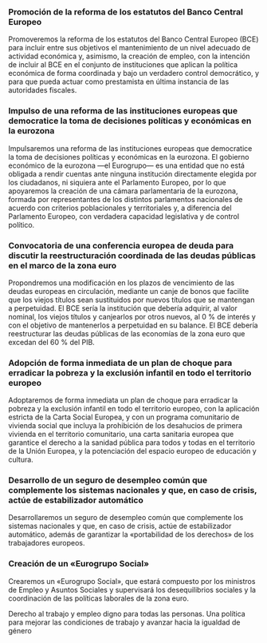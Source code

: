 
### Promoción de la reforma de los estatutos del Banco Central Europeo

Promoveremos la reforma de los estatutos del Banco Central Europeo (BCE) para incluir entre sus objetivos el mantenimiento de un nivel adecuado de actividad económica y, asimismo, la creación de empleo, con la intención de incluir al BCE en el conjunto de instituciones que aplican la política económica de forma coordinada y bajo un verdadero control democrático, y para que pueda actuar como prestamista en última instancia de las autoridades fiscales.



### Impulso de una reforma de las instituciones europeas que democratice la toma de decisiones políticas y económicas en la eurozona

Impulsaremos una reforma de las instituciones europeas que democratice la toma de decisiones políticas y económicas en la eurozona. El gobierno económico de la eurozona —el Eurogrupo— es una entidad que no está obligada a rendir cuentas ante ninguna institución directamente elegida por los ciudadanos, ni siquiera ante el Parlamento Europeo, por lo que apoyaremos la creación de una cámara parlamentaria de la eurozona, formada por representantes de los distintos parlamentos nacionales de acuerdo con criterios poblacionales y territoriales y, a diferencia del Parlamento Europeo, con verdadera capacidad legislativa y de control político.



### Convocatoria de una conferencia europea de deuda para discutir la reestructuración coordinada de las deudas públicas en el marco de la zona euro

Propondremos una modificación en los plazos de vencimiento de las deudas europeas en circulación, mediante un canje de bonos que facilite que los viejos títulos sean sustituidos por nuevos títulos que se mantengan a perpetuidad. El BCE sería la institución que debería adquirir, al valor nominal, los viejos títulos y canjearlos por otros nuevos, al 0 % de interés y con el objetivo de mantenerlos a perpetuidad en su balance. El BCE debería reestructurar las deudas públicas de las economías de la zona euro que excedan del 60 % del PIB.



### Adopción de forma inmediata de un plan de choque para erradicar la pobreza y la exclusión infantil en todo el territorio europeo

Adoptaremos de forma inmediata un plan de choque para erradicar la pobreza y la exclusión infantil en todo el territorio europeo, con la aplicación estricta de la Carta Social Europea, y con un programa comunitario de vivienda social que incluya la prohibición de los desahucios de primera vivienda en el territorio comunitario, una carta sanitaria europea que garantice el derecho a la sanidad pública para todos y todas en el territorio de la Unión Europea, y la potenciación del espacio europeo de educación y cultura.



### Desarrollo de un seguro de desempleo común que complemente los sistemas nacionales y que, en caso de crisis, actúe de estabilizador automático

Desarrollaremos un seguro de desempleo común que complemente los sistemas nacionales y que, en caso de crisis, actúe de estabilizador automático, además de garantizar la «portabilidad de los derechos» de los trabajadores europeos.



### Creación de un «Eurogrupo Social»

Crearemos un «Eurogrupo Social», que estará compuesto por los ministros de Empleo y Asuntos Sociales y supervisará los desequilibrios sociales y la coordinación de las políticas laborales de la zona euro.

Derecho al trabajo y empleo digno para todas las personas. Una política para mejorar las condiciones de trabajo y avanzar hacia la igualdad de género


